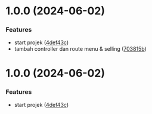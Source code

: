 # 1.0.0 (2024-06-02)


### Features

* start projek ([4def43c](https://github.com/muhkhr-tech/belajar-kasir-expressjs/commit/4def43c77fb97778061302ab38ea435c0d94c916))
* tambah controller dan route menu & selling ([703815b](https://github.com/muhkhr-tech/belajar-kasir-expressjs/commit/703815b7a18849fbba2bdbd147d265ae25f11db4))



# 1.0.0 (2024-06-02)


### Features

* start projek ([4def43c](https://github.com/muhkhr-tech/belajar-kasir-expressjs/commit/4def43c77fb97778061302ab38ea435c0d94c916))



